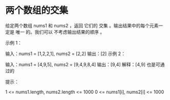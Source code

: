 # 两个数组的交集

给定两个数组 nums1 和 nums2 ，返回 它们的
交集
 。输出结果中的每个元素一定是 唯一 的。我们可以 不考虑输出结果的顺序 。

示例 1：

输入：nums1 = [1,2,2,1], nums2 = [2,2]
输出：[2]
示例 2：

输入：nums1 = [4,9,5], nums2 = [9,4,9,8,4]
输出：[9,4]
解释：[4,9] 也是可通过的

提示：

1 <= nums1.length, nums2.length <= 1000
0 <= nums1[i], nums2[i] <= 1000
